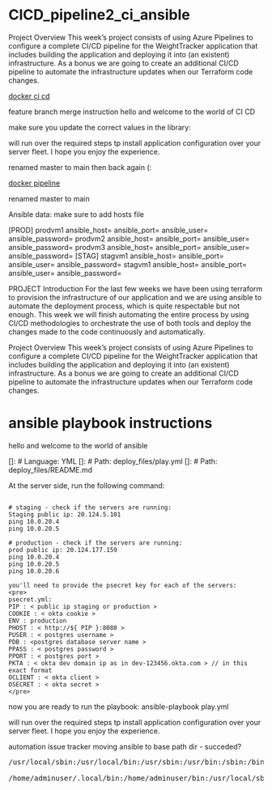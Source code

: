 # CICD_pipeline2_ci_ansible
 


Project Overview This week’s project consists of using Azure Pipelines to configure a complete CI/CD pipeline for the WeightTracker application that includes building the application and deploying it into (an existent) infrastructure. As a bonus we are going to create an additional CI/CD pipeline to automate the infrastructure updates when our Terraform code changes.

[docker ci cd](/docker-cicd.png)

feature branch merge instruction
hello and welcome to the world of CI CD

make sure you update the correct values in the library:

will run over the required steps tp install application configuration over your server fleet. I hope you enjoy the experience.

renamed master to main then back again (:


[docker pipeline](/docker-pipeline.png)

renamed master to main

Ansible data:
make sure to add hosts file

[PROD]
prodvm1 ansible_host=<subnet> ansible_port=<port> ansible_user=<user> ansible_password=<pass>
prodvm2 ansible_host=<subnet> ansible_port=<port> ansible_user=<user> ansible_password=<pass>
prodvm3 ansible_host=<subnet> ansible_port=<port> ansible_user=<user> ansible_password=<pass>
[STAG]
stagvm1 ansible_host=<subnet> ansible_port=<port> ansible_user=<user> ansible_password=<pass>
stagvm1 ansible_host=<subnet> ansible_port=<port> ansible_user=<user> ansible_password=<pass>

PROJECT
Introduction
For the last few weeks we have been using terraform to provision the infrastructure of our application and we are using ansible to automate the deployment process, which is quite respectable but not enough. This week we will finish automating the entire process by using CI/CD methodologies to orchestrate the use of both tools and deploy the changes made to the code continuously and automatically.

Project Overview
This week’s project consists of using Azure Pipelines to configure a complete CI/CD pipeline for the WeightTracker application that includes building the application and deploying it into (an existent) infrastructure. As a bonus we are going to create an additional CI/CD pipeline to automate the infrastructure updates when our Terraform code changes.

# ansible playbook instructions

hello and welcome to the world of ansible

[]: # Language: YML
[]: # Path: deploy_files/play.yml
[]: # Path: deploy_files/README.md

At the server side, run the following command:

```

# staging - check if the servers are running:
Staging public ip: 20.124.5.101
ping 10.0.20.4
ping 10.0.20.5

# production - check if the servers are running:
prod public ip: 20.124.177.159
ping 10.0.20.4
ping 10.0.20.5
ping 10.0.20.6

you'll need to provide the psecret key for each of the servers:
<pre>
psecret.yml:
PIP : < public ip staging or production >
COOKIE : < okta cookie >
ENV : production
PHOST : < http://${ PIP }:8080 >
PUSER : < postgres username >
PDB : <postgres database server name >
PPASS : < postgres password >
PPORT : < postgres port >
PKTA : < okta dev domain ip as in dev-123456.okta.com > // in this exact format
OCLIENT : < okta client >
OSECRET : < okta secret >
</pre>

```

now you are ready to run the playbook:
ansible-playbook play.yml

will run over the required steps tp install application configuration over your server fleet.
I hope you enjoy the experience.

automation issue tracker
moving ansible to base path dir - succeded?

<pre>
/usr/local/sbin:/usr/local/bin:/usr/sbin:/usr/bin:/sbin:/bin:/usr/games:/usr/local/games:/snap/bin:/home/adminuser/.local/bin:/home/adminuser/.local/bin/ansible:/home/adminuser/.local/bin/ansible

/home/adminuser/.local/bin:/home/adminuser/bin:/usr/local/sbin:/usr/local/bin:/usr/sbin:/usr/bin:/sbin:/bin:/usr/games:/usr/local/games:/snap/bin
</pre>
